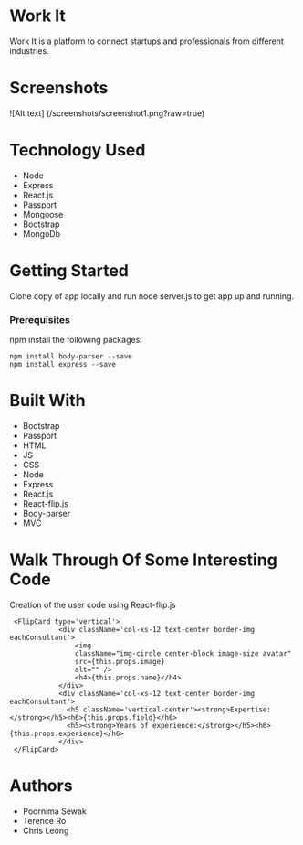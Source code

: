 # Work It

Work It is a platform to connect startups and professionals from different industries.

# Screenshots
  
![Alt text] (/screenshots/screenshot1.png?raw=true)

# Technology Used
* Node
* Express
* React.js
* Passport
* Mongoose
* Bootstrap
* MongoDb

# Getting Started

Clone copy of app locally and run node server.js to get app up and running.

### Prerequisites

npm install the following packages:
```
npm install body-parser --save
npm install express --save
```
# Built With
* Bootstrap
* Passport
* HTML
* JS
* CSS
* Node
* Express
* React.js
* React-flip.js
* Body-parser
* MVC

# Walk Through Of Some Interesting Code

Creation of the user code using React-flip.js
```
 <FlipCard type='vertical'>
            <div className='col-xs-12 text-center border-img eachConsultant'>
                <img
                className="img-circle center-block image-size avatar"
                src={this.props.image}
                alt="" />
                <h4>{this.props.name}</h4>
            </div>
            <div className='col-xs-12 text-center border-img eachConsultant'>
              <h5 className='vertical-center'><strong>Expertise:</strong></h5><h6>{this.props.field}</h6>
              <h5><strong>Years of experience:</strong></h5><h6>{this.props.experience}</h6>
            </div>
 </FlipCard>
```


# Authors
* Poornima Sewak
* Terence Ro
* Chris Leong
